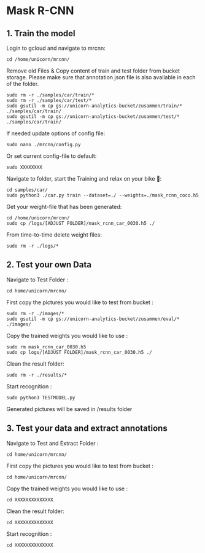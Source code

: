 # Mask R-CNN

## 1. Train the model

Login to gcloud and navigate to mrcnn:
```
cd /home/unicorn/mrcnn/
```
Remove old Files & Copy content of train and test folder from bucket storage.
Please make sure that annotation json file is also available in each of the folder. 
```
sudo rm -r ./samples/car/train/*
sudo rm -r ./samples/car/test/* 
sudo gsutil -m cp gs://unicorn-analytics-bucket/zusammen/train/* ./samples/car/train/
sudo gsutil -m cp gs://unicorn-analytics-bucket/zusammen/test/* ./samples/car/train/
```

If needed update options of config file:
```
sudo nano ./mrcnn/config.py
```

Or set current config-file to default: 
```
sudo XXXXXXXX
```
Navigate to folder, start the Training and relax on your bike :mountain_bicyclist:: 
```
cd samples/car/
sudo python3 ./car.py train --dataset=./ --weights=./mask_rcnn_coco.h5
```
Get your weight-file that has been generated: 
```
cd /home/unicorn/mrcnn/
sudo cp /logs/[ADJUST FOLDER]/mask_rcnn_car_0030.h5 ./
```
From time-to-time delete weight files: 
```
sudo rm -r ./logs/* 
```

## 2. Test your own Data

Navigate to Test Folder :
```
cd home/unicorn/mrcnn/
```
First copy the pictures you would like to test from bucket :
```
sudo rm -r ./images/*
sudo gsutil -m cp gs://unicorn-analytics-bucket/zusammen/eval/* ./images/
```
Copy the trained weights you would like to use :
```
sudo rm mask_rcnn_car_0030.h5
sudo cp logs/[ADJUST FOLDER]/mask_rcnn_car_0030.h5 ./
```
Clean the result folder:
```
sudo rm -r ./results/*
```
Start recognition :
```
sudo python3 TESTMODEL.py
```
Generated pictures will be saved in /results folder

## 3. Test your data and extract annotations

Navigate to Test and Extract Folder :
```
cd home/unicorn/mrcnn/
```
First copy the pictures you would like to test from bucket :
```
cd home/unicorn/mrcnn/
```
Copy the trained weights you would like to use :
```
cd XXXXXXXXXXXXXX
```
Clean the result folder:
```
cd XXXXXXXXXXXXXX
```
Start recognition :
```
cd XXXXXXXXXXXXXX
```

